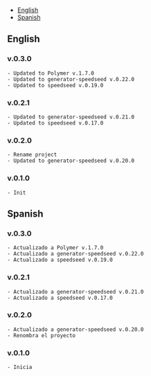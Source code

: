 - [English](#english)
- [Spanish](#spanish)

## English
### v.0.3.0
    - Updated to Polymer v.1.7.0
    - Updated to generator-speedseed v.0.22.0
    - Updated to speedseed v.0.19.0

### v.0.2.1
    - Updated to generator-speedseed v.0.21.0
    - Updated to speedseed v.0.17.0

### v.0.2.0
    - Rename project
    - Updated to generator-speedseed v.0.20.0

### v.0.1.0
    - Init

## Spanish
### v.0.3.0
    - Actualizado a Polymer v.1.7.0
    - Actualizado a generator-speedseed v.0.22.0
    - Actualizado a speedseed v.0.19.0

### v.0.2.1
    - Actualizado a generator-speedseed v.0.21.0
    - Actualizado a speedseed v.0.17.0

### v.0.2.0
    - Actualizado a generator-speedseed v.0.20.0
    - Renombra el proyecto

### v.0.1.0
    - Inicia